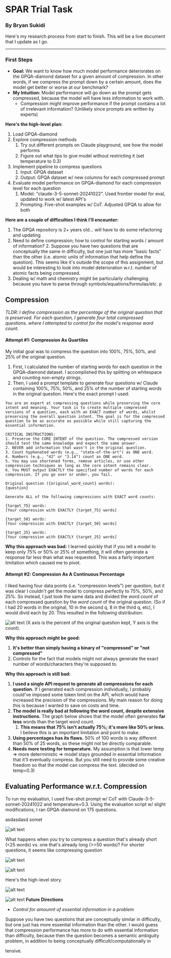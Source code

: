 # SPAR Trial Task

### By Bryan Sukidi

Here's my research process from start to finish. This will be a live document that I update as I go.

---

### First Steps

- **Goal:** We want to know how much model performance deteriorates on the GPQA-diamond dataset for a given amount of compression. In other words, if we compress the prompt down by a certain amount, does the model get better or worse at our benchmark?
- **My Intuition:** Model performance will go down as the prompt gets compressed, because the model will have less information to work with.
  - Compression might improve performance if the prompt contains a lot of irrelevant information? (Unlikely since prompts are written by experts)

**Here's the high-level plan:**

1. Load GPQA-diamond
2. Explore compression methods
   1. Try out different prompts on Claude playground, see how the model performs
   2. Figure out what tips to give model without restricting it (set temperature to 0.3)
3. Implement pipeline to compress questions
   1. Input: GPQA dataset
   2. Output: GPQA dataset w/ new columns for each compressed prompt
4. Evaluate model performance on GPQA-diamond for each compression level for each question
   1. Model: "claude-3-5-sonnet-20241022". Used frontier model for eval, updated to work w/ latest API's
   2. Prompting: Five-shot examples w/ CoT. Adjusted GPQA to allow for both

**Here are a couple of difficulties I think I'll encounter:**

1. The GPQA repository is 2+ years old... will have to do some refactoring and updating
2. Need to define compression; how to control for starting words / amount of information? 2. Suppose you have two questions that are conceptually the same in difficulty, but one just has more "basic facts" than the other (i.e. atomic units of information that help define the question). This seems like it's outside the scope of this assignment, but would be interesting to look into model deterioration w.r.t. number of atomic facts being compressed.
3. Dealing w/ math and chemistry might be particularly challenging because you have to parse through symbols/equations/formulas/etc.
   p

## Compression

_TLDR: I define compression as the percentage of the original question that is preserved. For each question, I generate four total compressed questions. where I attempted to control for the model's response word count._

#### Attempt #1: Compression As Quartiles

My initial goal was to compress the question into 100%, 75%, 50%, and 25% of the original question.

1. First, I calculated the number of starting words for each question in the GPQA-diamond dataset. I accomplished this by splitting on whitespace and counting non-empty strings.
2. Then, I used a prompt template to generate four questions w/ Claude containing 100%, 75%, 50%, and 25% of the number of starting words in the original question. Here's the exact prompt I used:

```
You are an expert at compressing questions while preserving the core intent and meaning. Your task is to create multiple compressed versions of a question, each with an EXACT number of words, whilst preserving the overall question intent. The goal is for the compressed question to be as accurate as possible while still capturing the essential information.

CRITICAL INSTRUCTIONS:
1. Preserve the CORE INTENT of the question. The compressed version should test the same knowledge and expect the same answer.
2. NEVER add information that wasn't in the original question.
3. Count hyphenated words (e.g., "state-of-the-art") as ONE word.
4. Numbers (e.g., "42" or "3.14") count as ONE word.
5. You may use shortened forms, remove articles, or use other compression techniques as long as the core intent remains clear.
6. You MUST output EXACTLY the specified number of words for each compression. If you go over or under, you fail.

Original question ({original_word_count} words):
{question}

Generate ALL of the following compressions with EXACT word counts:

{target_75} words:
[Your compression with EXACTLY {target_75} words]

{target_50} words:
[Your compression with EXACTLY {target_50} words]

{target_25} words:
[Your compression with EXACTLY {target_25} words]
```

**Why this approach was bad:** I learned quickly that if you tell a model to keep only 75% or 50% or 25% of something, it will often generate a response far less than what was requested. This was a fairly important limitation which caused me to pivot.

#### Attempt #2: Compression As A Continuous Percentage

I liked having four data points (i.e. "compression levels") per question, but it was clear I couldn't get the model to compress perfectly to 75%, 50%, and 25%. So instead, I just took the same data and divided the _word count_ of each compressed question by the _word count_ of the original question. (So if I had 20 words in the original, 10 in the second q, 8 in the third q, etc), I would divid each by 20. This resulted in the following distribution:

![alt text](image-2.png)
(X axis is the percent of the original question kept, Y axis is the count).

**Why this approach might be good:**

1. **It's better than simply having a binary of "compressed" or "not compressed"**
2. Controls for the fact that models might not always generate the exact number of words/characters they're supposed to.

**Why this approach is still bad:**

1. **I used a single API request to generate all compressions for each question.** If I generated each compression individually, I probably could've imposed some token limit on the API, which would have increased the precision of the compressions. My main reason for doing this is because I wanted to save on costs and time.
2. **The model is really bad at following the word count, despite extensive instructions.** The graph below shows that the model often generates **far less** words than the target word count.
   1. **This means that 75% isn't actually 75%; it's more like 50% or less.** I believe this is an important limitation and point to make.
3. **Using percentages has its flaws.** 50% of 100 words is way different than 50% of 25 words, so these might not be directly comparable.
4. **Needs more testing for temperature.** My assumption is that lower temp => more deterministic => model stays grounded in essential information that it'll eventually compress. But you still need to provide some creative freedom so that the model can compress the text. (decided on temp=0.3)

## Evaluating Performance w.r.t. Compression

To run my evaluation, I used five-shot prompt w/ CoT with Claude-3-5-sonnet-20241022 and temperature=0.3. Using the evaluation script w/ slight modifications, I ran GPQA-diamond on 175 questions.

asdasdasd somet

![alt text](image-6.png)

What happens when you try to compress a question that's already short (<25 words) vs. one that's already long (>=50 words)? For shorter questions, it seems like compressing question

![alt text](image-3.png)

![alt text](image-4.png)

Here's the high-level story. 


![alt text](image-7.png)

![alt text](image-5.png)
**Future Directions**

- _Control for amounnt of essential information in a problem_

Suppose you have two questions that are conceptually similar in difficulty, but one just has more essential information than the other. I would guess that compression performance has more to do with essential information than difficulty, because then the question becomes a semantic ambiguity problem, in addition to being conceptually difficult/computationally in

tensive.
